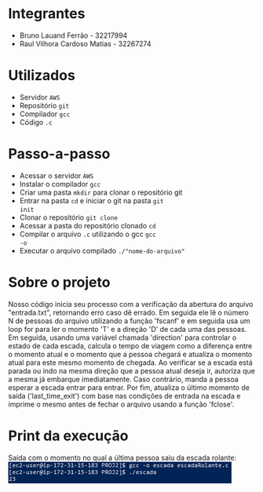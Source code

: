 # Integrantes

- Bruno Lauand Ferrão - 32217994
- Raul Vilhora Cardoso Matias - 32267274

# Utilizados

- Servidor <code>AWS</code>
- Repositório <code>git</code>
- Compilador <code>gcc</code>
- Código <code>.c</code>

# Passo-a-passo

- Acessar o servidor <code>AWS</code>
- Instalar o compilador <code>gcc</code>
- Criar uma pasta <code>mkdir</code> para clonar o repositório git
- Entrar na pasta <code>cd</code> e iniciar o git na pasta <code>git init</code>
- Clonar o repositório <code>git clone</code>
- Acessar a pasta do repositório clonado <code>cd</code>
- Compilar o arquivo <code>.c</code> utilizando o gcc <code>gcc -o</code>
- Executar o arquivo compilado <code>./"nome-do-arquivo"</code>


# Sobre o projeto

Nosso código inicia seu processo com a verificação da abertura do arquivo "entrada.txt", 
retornando erro caso dê errado. Em seguida ele lê o número N de pessoas do arquivo 
utilizando a função 'fscanf' e em seguida usa um loop for para ler o momento 'T' e a direção 
'D' de cada uma das pessoas. Em seguida, usando uma variável chamada 'direction' para 
controlar o estado de cada escada, calcula o tempo de viagem como a diferença entre 
o momento atual e o momento que a pessoa chegará e atualiza o momento atual para este 
mesmo momento de chegada. Ao verificar se a escada está parada ou indo na mesma direção 
que a pessoa atual deseja ir, autoriza que a mesma já embarque imediatamente. Caso contrário, 
manda a pessoa esperar a escada entrar para entrar. Por fim, atualiza o último momento 
de saída ('last_time_exit') com base nas condições de entrada na escada e imprime o mesmo 
antes de fechar o arquivo usando a função 'fclose'.

# Print da execução

Saída com o momento no qual a última pessoa saiu da escada rolante:
<br>
<img src="/Prints/saida.png">
